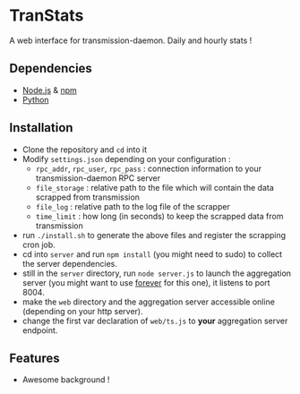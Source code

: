 # TranStats

A web interface for transmission-daemon.
Daily and hourly stats !

## Dependencies
 - [Node.js](http://nodejs.org/) & [npm](https://www.npmjs.org/)
 - [Python](https://www.python.org/)

## Installation
 - Clone the repository and `cd` into it
 - Modify `settings.json` depending on your configuration :
    - `rpc_addr`, `rpc_user`, `rpc_pass` : connection information to your transmission-daemon RPC server
    - `file_storage` : relative path to the file which will contain the data scrapped from transmission
    - `file_log` : relative path to the log file of the scrapper
    - `time_limit` : how long (in seconds) to keep the scrapped data from transmission
 - run `./install.sh` to generate the above files and register the scrapping cron job.
 - cd into `server` and run `npm install` (you might need to sudo) to collect the server dependencies.
 - still in the `server` directory, run `node server.js` to launch the aggregation server (you might want to use [forever](https://github.com/nodejitsu/forever) for this one), it listens to port 8004.
 - make the `web` directory and the aggregation server accessible online (depending on your http server).
 - change the first var declaration of `web/ts.js` to **your** aggregation server endpoint.

## Features
 - Awesome background !
